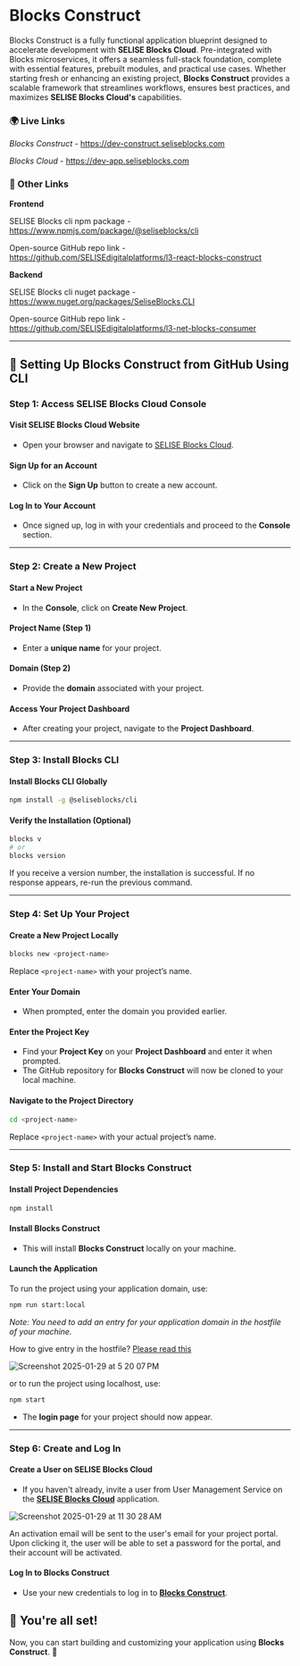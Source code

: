 # Blocks Construct

Blocks Construct is a fully functional application blueprint designed to accelerate development with **SELISE Blocks Cloud**. Pre-integrated with Blocks microservices, it offers a seamless full-stack foundation, complete with essential features, prebuilt modules, and practical use cases. Whether starting fresh or enhancing an existing project, **Blocks Construct** provides a scalable framework that streamlines workflows, ensures best practices, and maximizes **SELISE Blocks Cloud's** capabilities.


### 🌍 Live Links  

*Blocks Construct* - https://dev-construct.seliseblocks.com 

*Blocks Cloud* - https://dev-app.seliseblocks.com

### 🔗 Other Links  

**Frontend**

SELISE Blocks cli npm package - https://www.npmjs.com/package/@seliseblocks/cli

Open-source GitHub repo link - https://github.com/SELISEdigitalplatforms/l3-react-blocks-construct

**Backend**

SELISE Blocks cli nuget package - https://www.nuget.org/packages/SeliseBlocks.CLI

Open-source GitHub repo link - https://github.com/SELISEdigitalplatforms/l3-net-blocks-consumer

---








## 📌 Setting Up Blocks Construct from GitHub Using CLI


### Step 1: Access SELISE Blocks Cloud Console

#### Visit SELISE Blocks Cloud Website

- Open your browser and navigate to [SELISE Blocks Cloud](https://dev-app.seliseblocks.com/).

#### Sign Up for an Account

- Click on the **Sign Up** button to create a new account.

#### Log In to Your Account

- Once signed up, log in with your credentials and proceed to the **Console** section.

---

### Step 2: Create a New Project

#### Start a New Project

- In the **Console**, click on **Create New Project**.

#### Project Name (Step 1)

- Enter a **unique name** for your project.

#### Domain (Step 2)

- Provide the **domain** associated with your project.

#### Access Your Project Dashboard

- After creating your project, navigate to the **Project Dashboard**.

---

### Step 3: Install Blocks CLI

#### Install Blocks CLI Globally

```sh
npm install -g @seliseblocks/cli
```

#### Verify the Installation (Optional)

```sh
blocks v
# or
blocks version
```

If you receive a version number, the installation is successful. If no response appears, re-run the previous command.

---

### Step 4: Set Up Your Project

#### Create a New Project Locally

```sh
blocks new <project-name>
```

Replace `<project-name>` with your project’s name.

#### Enter Your Domain

- When prompted, enter the domain you provided earlier.

#### Enter the Project Key

- Find your **Project Key** on your **Project Dashboard** and enter it when prompted.
- The GitHub repository for **Blocks Construct** will now be cloned to your local machine.

#### Navigate to the Project Directory

```sh
cd <project-name>
```

Replace `<project-name>` with your actual project’s name.

---

### Step 5: Install and Start Blocks Construct

#### Install Project Dependencies

```sh
npm install
```

#### Install Blocks Construct

- This will install **Blocks Construct** locally on your machine.

#### Launch the Application

To run the project using your application domain, use:

```sh
npm run start:local
```

*Note: You need to add an entry for your application domain in the hostfile of your machine.*

How to give entry in the hostfile? [Please read this](https://www.manageengine.com/network-monitoring/how-to/how-to-add-static-entry.html)

![Screenshot 2025-01-29 at 5 20 07 PM](https://github.com/user-attachments/assets/c2078854-e4ce-48ec-b927-47512def5260)


or
to run the project using localhost, use:

```sh
npm start
```

- The **login page** for your project should now appear.

---

### Step 6: Create and Log In

#### Create a User on SELISE Blocks Cloud

- If you haven't already, invite a user from User Management Service on the [**SELISE Blocks Cloud**](https://dev-app.seliseblocks.com/) application.

![Screenshot 2025-01-29 at 11 30 28 AM](https://github.com/user-attachments/assets/96185c96-a2e3-4502-8124-29a18f0ad30b)

An activation email will be sent to the user's email for your project portal. Upon clicking it, the user will be able to set a password for the portal, and their account will be activated.

#### Log In to Blocks Construct

- Use your new credentials to log in to [**Blocks Construct**](https://dev-construct.seliseblocks.com).




## 🎯 You're all set!

Now, you can start building and customizing your application using **Blocks Construct**. 🚀

